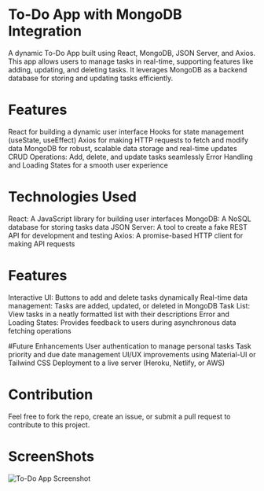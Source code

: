 # To-Do App with MongoDB Integration
A dynamic To-Do App built using React, MongoDB, JSON Server, and Axios. This app allows users to manage tasks in real-time, supporting features like adding, updating, and deleting tasks. It leverages MongoDB as a backend database for storing and updating tasks efficiently.

# Features
React for building a dynamic user interface
Hooks for state management (useState, useEffect)
Axios for making HTTP requests to fetch and modify data
MongoDB for robust, scalable data storage and real-time updates
CRUD Operations: Add, delete, and update tasks seamlessly
Error Handling and Loading States for a smooth user experience

# Technologies Used
React: A JavaScript library for building user interfaces
MongoDB: A NoSQL database for storing tasks data
JSON Server: A tool to create a fake REST API for development and testing
Axios: A promise-based HTTP client for making API requests

# Features
Interactive UI: Buttons to add and delete tasks dynamically
Real-time data management: Tasks are added, updated, or deleted in MongoDB
Task List: View tasks in a neatly formatted list with their descriptions
Error and Loading States: Provides feedback to users during asynchronous data fetching operations

#Future Enhancements
User authentication to manage personal tasks
Task priority and due date management
UI/UX improvements using Material-UI or Tailwind CSS
Deployment to a live server (Heroku, Netlify, or AWS)

# Contribution
Feel free to fork the repo, create an issue, or submit a pull request to contribute to this project.

# ScreenShots
![To-Do App Screenshot](todo-app-screenshot.png)

